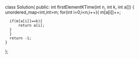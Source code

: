 class Solution{
    public:
    int firstElementKTime(int n, int k, int a[])
    {
      unordered_map<int,int>m;
      for(int i=0;i<n;i++){
          m[a[i]]++;
      
      if(m[a[i]]==k){
          return a[i];
      }
      }
      return -1;
    }
};
